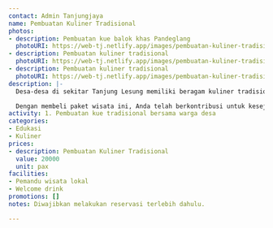```yaml
---
contact: Admin Tanjungjaya
name: Pembuatan Kuliner Tradisional
photos:
- description: Pembuatan kue balok khas Pandeglang
  photoURI: https://web-tj.netlify.app/images/pembuatan-kuliner-tradisional-2.jpeg
- description: Pembuatan kuliner tradisional
  photoURI: https://web-tj.netlify.app/images/pembuatan-kuliner-tradisional-1.jpg
- description: Pembuatan kuliner tradisional
  photoURI: https://web-tj.netlify.app/images/pembuatan-kuliner-tradisional-3.jpeg
description: |-
  Desa-desa di sekitar Tanjung Lesung memiliki beragam kuliner tradisional yang lezat dan menarik seperti Kue Balok, Misro, Jojorong, dll. Kuliner-kuliner tersebut dibuat oleh para warga desa dengan bahan-bahan alami dan cara tradisional. Mari bersama-sama menjalani keseruan aktivitas pembuatan kue tradisional bersama warga desa.

  Dengan membeli paket wisata ini, Anda telah berkontribusi untuk kesejahteraan warga desa kami.
activity: 1. Pembuatan kue tradisional bersama warga desa
categories:
- Edukasi
- Kuliner
prices:
- description: Pembuatan Kuliner Tradisional
  value: 20000
  unit: pax
facilities:
- Pemandu wisata lokal
- Welcome drink
promotions: []
notes: Diwajibkan melakukan reservasi terlebih dahulu.

---
```


